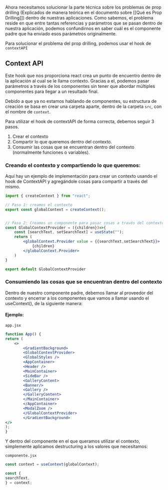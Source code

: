Ahora necesitamos solucionar la parte técnica sobre los problemas de prop drilling (Explicados de manera teórica en el documento sobre [[Qué es Prop Drilling]]) dentro de nuestras aplicaciones. Como sabemos, el problema reside en que entre tantas referencias y parámetros que se pasan dentro de nuestra aplicación, podemos confundirnos en saber cuál es el componente padre que ha enviado esos parámetros originalmente.

Para solucionar el problema del prop drilling, podemos usar el hook de `contextAPI`

## Context API

Este hook que nos proporciona react crea un punto de encuentro dentro de la aplicación al cual se le llama contexto. Gracias a el, podemos pasar parámetros a través de los componentes sin tener que abordar múltiples componentes para llegar a un resultado final.

Debido a que ya no estamos hablando de componentes, su estructura de creación se basa en crear una carpeta aparte, dentro de la carpeta `src`, con el nombre de `context`.

Para utilizar el hook de contextAPI de forma correcta, debemos seguir 3 pasos.

1. Crear el contexto
2. Compartir lo que queremos dentro del contexto.
3. Consumir las cosas que se encuentran dentro del contexto (normalmente funciones o variables).

### Creando el contexto y compartiendo lo que queremos:

Aquí hay un ejemplo de implementación para crear un contexto usando el hook de ContextAPI y agregándole cosas para compartir a través del mismo.

```jsx
import { createContext } from "react";

// Paso 1: creamos el contexto
export const globalContext = createContext();


// Paso 2: Creamos un componente para pasar cosas a través del contexto
const GlobalContextProvider = ({children})=>{
	const [searchText, setSearchText] = useState("");
	return (
		<globalContext.Provider value = {{searchText,setSearchText}}>
			{children}
		</globalContext.Provider>
	)
}

export default GlobalContextProvider
```

### Consumiendo las cosas que se encuentran dentro del contexto

Dentro de nuestro componente padre, debemos llamar al proveedor del contexto y encerrar a los componentes que vamos a llamar usando el useContext(), de la siguiente manera:

#### Ejemplo:

`app.jsx`

```jsx
function App() {
return (
	<>
		<GradientBackground>
		<GlobalContextProvider>
		<GlobalStyles />
		<AppContainer>
		<Header />
		<MainContainer>
		<SideBar />
		<GalleryContent>
		<Banner/>
		<Gallery />
		</GalleryContent>
		</MainContainer>
		</AppContainer>
		<ModalZoom />
		</GlobalContextProvider>
		</GradientBackground>
</>
);
}
```

Y dentro del componente en el que queramos utilizar el contexto, simplemente aplicamos destructuring a los valores que necesitamos:

`componente.jsx`

```jsx
const context = useContext(globalContext);

const {
searchText,
} = context;
```